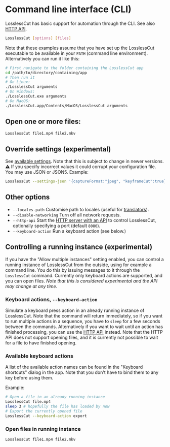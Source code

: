 # Command line interface (CLI)

LosslessCut has basic support for automation through the CLI. See also [HTTP API](./api.md).

```bash
LosslessCut [options] [files]
```

Note that these examples assume that you have set up the LosslessCut executable to be available in your `PATH` (command line environment). Alternatively you can run it like this:

```bash
# First navigate to the folder containing the LosslessCut app
cd /path/to/directory/containing/app
# Then run it
# On Linux:
./LosslessCut arguments
# On Windows:
./LosslessCut.exe arguments
# On MacOS:
./LosslessCut.app/Contents/MacOS/LosslessCut arguments
```

## Open one or more files:

```bash
LosslessCut file1.mp4 file2.mkv
```

## Override settings (experimental)

See [available settings](https://github.com/tekintian/lossless-cut/blob/master/public/configStore.js). Note that this is subject to change in newer versions. ⚠️ If you specify incorrect values it could corrupt your configuration file. You may use JSON or JSON5. Example:

```bash
LosslessCut --settings-json '{captureFormat:"jpeg", "keyframeCut":true}'
```

## Other options

- `--locales-path` Customise path to locales (useful for [translators](./translation.md)).
- `--disable-networking` Turn off all network requests.
- `--http-api` Start the [HTTP server with an API](./api.md) to control LosslessCut, optionally specifying a port (default `8080`).
- `--keyboard-action` Run a keyboard action (see below.)

## Controlling a running instance (experimental)

If you have the "Allow multiple instances" setting enabled, you can control a running instance of LosslessCut from the outside, using for example a command line. You do this by issuing messages to it through the `LosslessCut` command. Currently only keyboard actions are supported, and you can open files. _Note that this is considered experimental and the API may change at any time._

### Keyboard actions, `--keyboard-action`

Simulate a keyboard press action in an already running instance of LosslessCut. Note that the command will return immediately, so if you want to run multiple actions in a sequence, you have to `sleep` for a few seconds between the commands. Alternatively if you want to wait until an action has finished processing, you can use the [HTTP API](./api.md) instead. Note that the HTTP API does not support opening files, and it is currently not possible to wait for a file to have finished opening.

### Available keyboard actions

A list of the available action names can be found in the "Keyboard shortcuts" dialog in the app. Note that you don't have to bind them to any key before using them.

Example:

```bash
# Open a file in an already running instance
LosslessCut file.mp4
sleep 3 # hopefully the file has loaded by now
# Export the currently opened file
LosslessCut --keyboard-action export
```

### Open files in running instance

```bash
LosslessCut file1.mp4 file2.mkv
```
